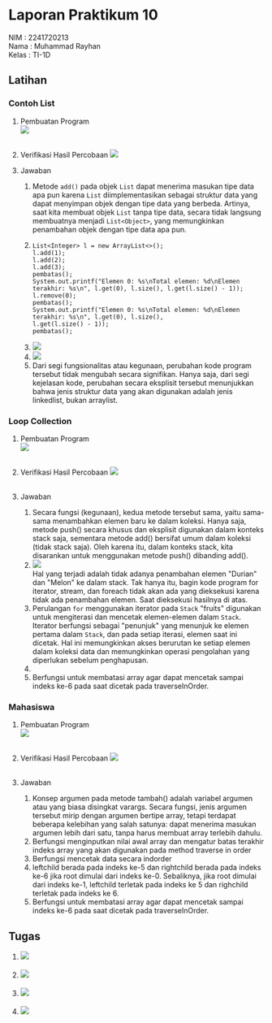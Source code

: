 # Laporan Praktikum 10

NIM : 2241720213<br>
Nama : Muhammad Rayhan<br>
Kelas : TI-1D

## <b>Latihan</b>

### <b>Contoh List</b>

1. Pembuatan Program<br>
   <img src = "Kode Contoh List.png"><br><br>

2. Verifikasi Hasil Percobaan
   <img src = "Hasil Eksekusi 1.png"><br>

3. Jawaban<br>
   1. Metode `add()` pada objek `List` dapat menerima masukan tipe data apa pun karena `List` diimplementasikan sebagai struktur data yang dapat menyimpan objek dengan tipe data yang berbeda. Artinya, saat kita membuat objek `List` tanpa tipe data, secara tidak langsung membuatnya menjadi `List<Object>`, yang memungkinkan penambahan objek dengan tipe data apa pun.
   2. ```
      List<Integer> l = new ArrayList<>();
      l.add(1);
      l.add(2);
      l.add(3);
      pembatas();
      System.out.printf("Elemen 0: %s\nTotal elemen: %d\nElemen terakhir: %s\n", l.get(0), l.size(), l.get(l.size() - 1));
      l.remove(0);
      pembatas();
      System.out.printf("Elemen 0: %s\nTotal elemen: %d\nElemen terakhir: %s\n", l.get(0), l.size(),
      l.get(l.size() - 1));
      pembatas();
      ```
   3. <img src = "Pertanyaan 3.1.png"><br>
   4. <img src = "Pertanyaan 4.1.png"><br>
   5. Dari segi fungsionalitas atau kegunaan, perubahan kode program tersebut tidak mengubah secara signifikan. Hanya saja, dari segi kejelasan kode, perubahan secara eksplisit tersebut menunjukkan bahwa jenis struktur data yang akan digunakan adalah jenis linkedlist, bukan arraylist.

### <b>Loop Collection</b>

1. Pembuatan Program<br>
   <img src = "Kode Loop Collection.png"><br><br>

2. Verifikasi Hasil Percobaan
   <img src = "Hasil Eksekusi 2.png"><br><br>

3. Jawaban
   1. Secara fungsi (kegunaan), kedua metode tersebut sama, yaitu sama-sama menambahkan elemen baru ke dalam koleksi. Hanya saja, metode push() secara khusus dan eksplisit digunakan dalam konteks stack saja, sementara metode add() bersifat umum dalam koleksi (tidak stack saja). Oleh karena itu, dalam konteks stack, kita disarankan untuk menggunakan metode push() dibanding add().
   2. <img src = "Pertanyaa 2.2.png"><br>
      Hal yang terjadi adalah tidak adanya penambahan elemen "Durian" dan "Melon" ke dalam stack. Tak hanya itu, bagin kode program for iterator, stream, dan foreach tidak akan ada yang dieksekusi karena tidak ada penambahan elemen. Saat dieksekusi hasilnya di atas.
   3. Perulangan `for` menggunakan iterator pada `Stack` "fruits" digunakan untuk mengiterasi dan mencetak elemen-elemen dalam `Stack`. Iterator berfungsi sebagai "penunjuk" yang menunjuk ke elemen pertama dalam `Stack`, dan pada setiap iterasi, elemen saat ini dicetak. Hal ini memungkinkan akses berurutan ke setiap elemen dalam koleksi data dan memungkinkan operasi pengolahan yang diperlukan sebelum penghapusan.
   4. 
   5. Berfungsi untuk membatasi array agar dapat mencetak sampai indeks ke-6 pada saat dicetak pada traverseInOrder.

### <b>Mahasiswa</b>

1. Pembuatan Program<br>
   <img src = "Kode Mahasiswa.png"><br><br>

2. Verifikasi Hasil Percobaan
   <img src = "Hasil Eksekusi 3.png"><br><br>

3. Jawaban
   1. Konsep argumen pada metode tambah() adalah variabel argumen atau yang biasa disingkat varargs. Secara fungsi, jenis argumen tersebut mirip dengan argumen bertipe array, tetapi terdapat beberapa kelebihan yang salah satunya: dapat menerima masukan argumen lebih dari satu, tanpa harus membuat array terlebih dahulu.
   2. Berfungsi menginputkan nilai awal array dan mengatur batas terakhir indeks array yang akan digunakan pada method traverse in order
   3. Berfungsi mencetak data secara indorder
   4. leftchild berada pada indeks ke-5 dan rightchild berada pada indeks ke-6 jika root dimulai dari indeks ke-0. Sebaliknya, jika root dimulai dari indeks ke-1, leftchild terletak pada indeks ke 5 dan righchild terletak pada indeks ke 6.
   5. Berfungsi untuk membatasi array agar dapat mencetak sampai indeks ke-6 pada saat dicetak pada traverseInOrder.

## <b>Tugas</b>

1. <img src = "Tugas Satu.png"><br><br>
2. <img src = "Tugas Dua.png"><br><br>
3. <img src = "Tugas Tiga.png"><br><br>
3. <img src = "Tugas Tiga.png"><br><br>
